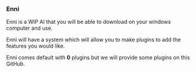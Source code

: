 ### Enni
Enni is a WIP AI that you will be able to download on your windows computer and use.

Enni will have a system which will allow you to make plugins to add the features you would like. 

Enni comes default with **0** plugins but we will provide some plugins on this GitHub.